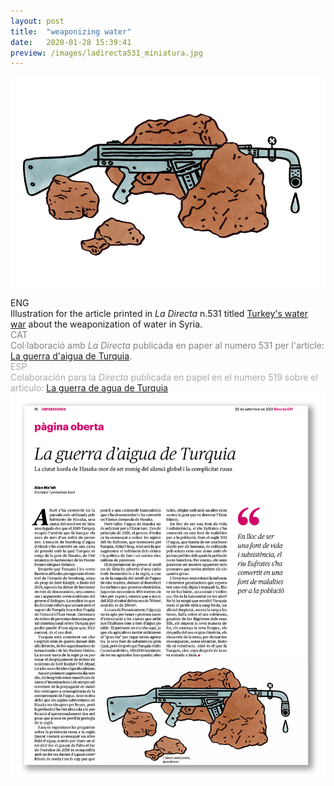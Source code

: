 ```yaml
---
layout: post
title:  "weaponizing water"
date:   2020-01-28 15:39:41
preview: /images/ladirecta531_miniatura.jpg
---
```




![Picture 1](/images/ladirecta531.jpg)

<div class="row">

  <div class="column">
  ENG<br>
  Illustration for the article printed in <i> La Directa </i> n.531 titled <a href="https://directa.cat/la-guerra-daigua-de-turquia/">Turkey's water war</a> about the weaponization of water in Syria. <br>

  </div>

  <div class="column">
  <font color="#808080">
  CAT<br>
  Col·laboració amb <i> La Directa </i> publicada en paper al numero 531 per l'article: <a href="https://directa.cat/la-guerra-daigua-de-turquia/">La guerra d'aigua de Turquia</a>.</font><br>

  </div>

  <div class="column">
  <font color="#A9A9A9">
  ESP<br>
   Colaboración para la <i> Directa </i> publicada en papel en el numero 519 sobre el articulo: <a href="https://directa.cat/la-guerra-daigua-de-turquia/">La guerra de agua de Turquia</a></font><br>
  </div>

  </div>



 <img src="/images/ladirecta531 paper.jpg" alt="drawing" >
